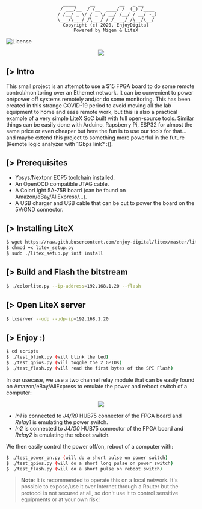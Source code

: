 ```
                     _____     __         __   _ __
                    / ___/__  / /__  ____/ /  (_) /____
                   / /__/ _ \/ / _ \/ __/ /__/ / __/ -_)
                   \___/\___/_/\___/_/ /____/_/\__/\__/
                     Copyright (c) 2020, EnjoyDigital
                         Powered by Migen & LiteX
```
![License](https://img.shields.io/badge/License-BSD%202--Clause-orange.svg)

<p align="center"><img src="https://raw.githubusercontent.com/enjoy-digital/colorlite/master/doc/board.jpg"></p>

[> Intro
--------
This small project is an attempt to use a $15 FPGA board to do some remote control/monitoring over an Ethernet network. It can be convenient to power on/power off systems remotely and/or do some monitoring. This has been created in this strange COVID-19 period to avoid moving all the lab equipment to home and ease remote work, but this is also a practical example of a very simple LiteX SoC built with full open-source tools. Similar things can be easily done with Arduino, Rapsberry Pi, ESP32 for almost the same price or even cheaper but here the fun is to use our tools for that... and maybe extend this project to something more powerful in the future (Remote logic analyzer with 1Gbps link? :)).

[> Prerequisites
----------------
- Yosys/Nextpnr ECP5 toolchain installed.
- An OpenOCD compatible JTAG cable.
- A ColorLight 5A-75B board (can be found on Amazon/eBay/AliExpress/...).
- A USB charger and USB cable that can be cut to power the board on the 5V/GND connector.

[> Installing LiteX
-------------------
```sh
$ wget https://raw.githubusercontent.com/enjoy-digital/litex/master/litex_setup.py
$ chmod +x litex_setup.py
$ sudo ./litex_setup.py init install
```

[> Build and Flash the bitstream
--------------------------------
```sh
$ ./colorlite.py --ip-address=192.168.1.20 --flash
```

[> Open LiteX server
--------------------
```sh
$ lxserver --udp --udp-ip=192.168.1.20
```

[> Enjoy :)
-----------
```sh
$ cd scripts
$ ./test_blink.py (will blink the Led)
$ ./test_gpios.py (will toggle the 2 GPIOs)
$ ./test_flash.py (will read the first bytes of the SPI Flash)
```

In our usecase, we use a two channel relay module that can be easily found on Amazon/eBay/AliExpress to emulate the power and reboot switch of a computer:

<p align="center"><img src="https://lastminuteengineers.com/wp-content/uploads/arduino/relay-module-pinout.png"></p>

- *In1* is connected to *J4/R0* HUB75 connector of the FPGA board and *Relay1* is emulating the power switch.
- *In2* is connected to *J4/G0* HUB75 connector of the FPGA board and *Relay2* is emulating the reboot switch.

We then easily control the power off/on, reboot of a computer with:
```sh
$ ./test_power_on.py (will do a short pulse on power switch)
$ ./test_gpios.py (will do a short long pulse on power switch)
$ ./test_flash.py (will do a short pulse on reboot switch)
```

> **Note**: It is recommended to operate this on a local network. It's possible to expose/use it over Internet through a Router but the protocol is not secured at all, so don't use it to control sensitive equipments or at your own risk!
